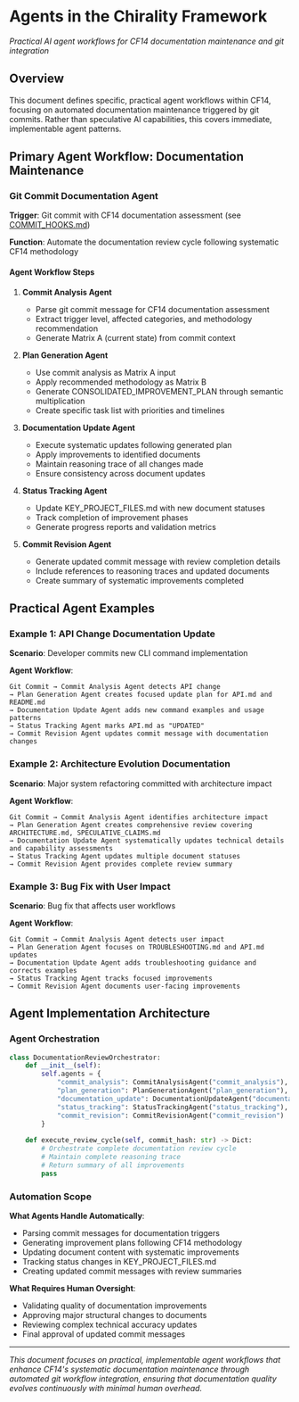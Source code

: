 # Agents in the Chirality Framework

*Practical AI agent workflows for CF14 documentation maintenance and git integration*

## Overview

This document defines specific, practical agent workflows within CF14, focusing on automated documentation maintenance triggered by git commits. Rather than speculative AI capabilities, this covers immediate, implementable agent patterns.

## Primary Agent Workflow: Documentation Maintenance

### Git Commit Documentation Agent

**Trigger**: Git commit with CF14 documentation assessment (see [COMMIT_HOOKS.md](COMMIT_HOOKS.md))

**Function**: Automate the documentation review cycle following systematic CF14 methodology

#### Agent Workflow Steps

1. **Commit Analysis Agent**
   - Parse git commit message for CF14 documentation assessment
   - Extract trigger level, affected categories, and methodology recommendation
   - Generate Matrix A (current state) from commit context

2. **Plan Generation Agent**
   - Use commit analysis as Matrix A input
   - Apply recommended methodology as Matrix B
   - Generate CONSOLIDATED_IMPROVEMENT_PLAN through semantic multiplication
   - Create specific task list with priorities and timelines

3. **Documentation Update Agent**
   - Execute systematic updates following generated plan
   - Apply improvements to identified documents
   - Maintain reasoning trace of all changes made
   - Ensure consistency across document updates

4. **Status Tracking Agent**
   - Update KEY_PROJECT_FILES.md with new document statuses
   - Track completion of improvement phases
   - Generate progress reports and validation metrics

5. **Commit Revision Agent**
   - Generate updated commit message with review completion details
   - Include references to reasoning traces and updated documents
   - Create summary of systematic improvements completed

## Practical Agent Examples

### Example 1: API Change Documentation Update

**Scenario**: Developer commits new CLI command implementation

**Agent Workflow**:
```
Git Commit → Commit Analysis Agent detects API change
→ Plan Generation Agent creates focused update plan for API.md and README.md
→ Documentation Update Agent adds new command examples and usage patterns
→ Status Tracking Agent marks API.md as "UPDATED"
→ Commit Revision Agent updates commit message with documentation changes
```

### Example 2: Architecture Evolution Documentation

**Scenario**: Major system refactoring committed with architecture impact

**Agent Workflow**:
```
Git Commit → Commit Analysis Agent identifies architecture impact
→ Plan Generation Agent creates comprehensive review covering ARCHITECTURE.md, SPECULATIVE_CLAIMS.md
→ Documentation Update Agent systematically updates technical details and capability assessments
→ Status Tracking Agent updates multiple document statuses
→ Commit Revision Agent provides complete review summary
```

### Example 3: Bug Fix with User Impact

**Scenario**: Bug fix that affects user workflows

**Agent Workflow**:
```
Git Commit → Commit Analysis Agent detects user impact
→ Plan Generation Agent focuses on TROUBLESHOOTING.md and API.md updates
→ Documentation Update Agent adds troubleshooting guidance and corrects examples
→ Status Tracking Agent tracks focused improvements
→ Commit Revision Agent documents user-facing improvements
```

## Agent Implementation Architecture

### Agent Orchestration

```python
class DocumentationReviewOrchestrator:
    def __init__(self):
        self.agents = {
            "commit_analysis": CommitAnalysisAgent("commit_analysis"),
            "plan_generation": PlanGenerationAgent("plan_generation"),
            "documentation_update": DocumentationUpdateAgent("documentation_update"),
            "status_tracking": StatusTrackingAgent("status_tracking"),
            "commit_revision": CommitRevisionAgent("commit_revision")
        }
    
    def execute_review_cycle(self, commit_hash: str) -> Dict:
        # Orchestrate complete documentation review cycle
        # Maintain complete reasoning trace
        # Return summary of all improvements
        pass
```

### Automation Scope

**What Agents Handle Automatically**:
- Parsing commit messages for documentation triggers
- Generating improvement plans following CF14 methodology
- Updating document content with systematic improvements
- Tracking status changes in KEY_PROJECT_FILES.md
- Creating updated commit messages with review summaries

**What Requires Human Oversight**:
- Validating quality of documentation improvements
- Approving major structural changes to documents
- Reviewing complex technical accuracy updates
- Final approval of updated commit messages


---

*This document focuses on practical, implementable agent workflows that enhance CF14's systematic documentation maintenance through automated git workflow integration, ensuring that documentation quality evolves continuously with minimal human overhead.*